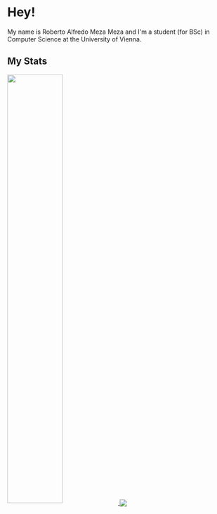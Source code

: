 # Hey!

My name is Roberto Alfredo Meza Meza and I'm a student (for BSc) in Computer Science at the
University of Vienna.



## My Stats

<a href="https://github.com/anuraghazra/github-readme-stats">
  <img align="center" src="https://github-readme-stats.vercel.app/api/top-langs/?username=rmezameza&langs_count=12&layout=compact&theme=vue-dark" width="50%" />
</a>
<a href="https://github.com/anuraghazra/github-readme-stats">
  <img align="center" src="https://github-readme-stats.vercel.app/api?username=rmezameza&show_icons=true&theme=vue-dark" />
</a>



<!---
rmezameza/rmezameza is a ✨ special ✨ repository because its `README.md` (this file) appears on your GitHub profile.
You can click the Preview link to take a look at your changes.
--->
